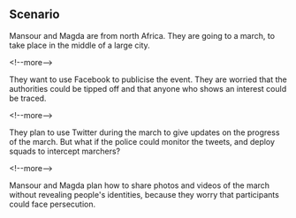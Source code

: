 
## Scenario

Mansour and Magda are from north Africa. They are going to a march, to take place in the middle of a large city. 

&lt;!--more--&gt;

They want to use Facebook to publicise the event. They are worried that the authorities could be tipped off and that anyone who shows an interest could be traced.

&lt;!--more--&gt;

They plan to use Twitter during the march to give updates on the progress of the march. But what if the police could monitor the tweets, and deploy squads to intercept marchers? 

&lt;!--more--&gt;

Mansour and Magda plan how to share photos and videos of the march without revealing people&#39;s identities, because they worry that participants could face persecution.
